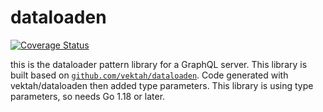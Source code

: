 # dataloaden
[![Coverage Status](https://coveralls.io/repos/github/Warashi/dataloaden/badge.svg?branch=main)](https://coveralls.io/github/Warashi/dataloaden?branch=main)

this is the dataloader pattern library for a GraphQL server.
This library is built based on [`github.com/vektah/dataloaden`](//github.com/vektah/dataloaden).
Code generated with vektah/dataloaden then added type parameters.
This library is using type parameters, so needs Go 1.18 or later.
